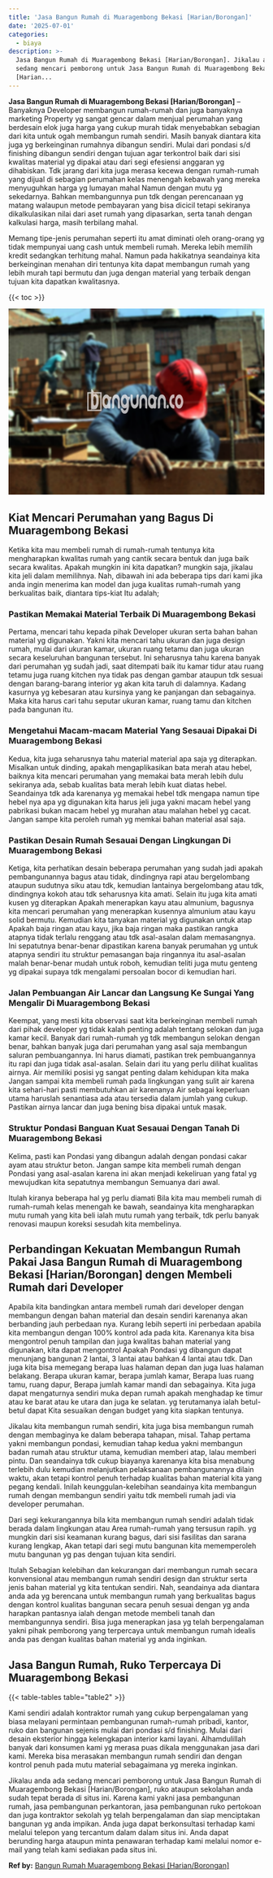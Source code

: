 ```yaml
---
title: 'Jasa Bangun Rumah di Muaragembong Bekasi [Harian/Borongan]'
date: '2025-07-01'
categories:
  - biaya
description: >-
  Jasa Bangun Rumah di Muaragembong Bekasi [Harian/Borongan]. Jikalau anda ada
  sedang mencari pemborong untuk Jasa Bangun Rumah di Muaragembong Bekasi
  [Harian...
---
```


**Jasa Bangun Rumah di Muaragembong Bekasi \[Harian/Borongan\]** – Banyaknya Developer membangun rumah-rumah dan juga banyaknya marketing Property yg sangat gencar dalam menjual perumahan yang berdesain elok juga harga yang cukup murah tidak menyebabkan sebagian dari kita untuk ogah membangun rumah sendiri. Masih banyak diantara kita juga yg berkeinginan rumahnya dibangun sendiri. Mulai dari pondasi s/d finishing dibangun sendiri dengan tujuan agar terkontrol baik dari sisi kwalitas material yg dipakai atau dari segi efesiensi anggaran yg dihabiskan. Tdk jarang dari kita juga merasa kecewa dengan rumah-rumah yang dijual di sebagian perumahan kelas menengah kebawah yang mereka menyuguhkan harga yg lumayan mahal Namun dengan mutu yg sekedarnya. Bahkan membangunnya pun tdk dengan perencanaan yg matang walaupun metode pembayaran yang bisa dicicil tetapi sekiranya dikalkulasikan nilai dari aset rumah yang dipasarkan, serta tanah dengan kalkulasi harga, masih terbilang mahal.

Memang tipe-jenis perumahan seperti itu amat diminati oleh orang-orang yg tidak mempunyai uang cash untuk membeli rumah. Mereka lebih memilih kredit sedangkan terhitung mahal. Namun pada hakikatnya seandainya kita berkeinginan menahan diri tentunya kita dapat membangun rumah yang lebih murah tapi bermutu dan juga dengan material yang terbaik dengan tujuan kita dapatkan kwalitasnya.

{{< toc >}}

![Jasa Bangun Rumah di Muaragembong Bekasi [Harian/Borongan]](/images/borong-bangunan-10.png)

## Kiat Mencari Perumahan yang Bagus Di Muaragembong Bekasi

Ketika kita mau membeli rumah di rumah-rumah tentunya kita mengharapkan kwalitas rumah yang cantik secara bentuk dan juga baik secara kwalitas. Apakah mungkin ini kita dapatkan? mungkin saja, jikalau kita jeli dalam memilihnya. Nah, dibawah ini ada beberapa tips dari kami jika anda ingin menerima kan model dan juga kualitas rumah-rumah yang berkualitas baik, diantara tips-kiat Itu adalah;

### Pastikan Memakai Material Terbaik Di Muaragembong Bekasi

Pertama, mencari tahu kepada pihak Developer ukuran serta bahan bahan material yg digunakan. Yakni kita mencari tahu ukuran dan juga design rumah, mulai dari ukuran kamar, ukuran ruang tetamu dan juga ukuran secara keseluruhan bangunan tersebut. Ini seharusnya tahu karena banyak dari perumahan yg sudah jadi, saat ditempati baik itu kamar tidur atau ruang tetamu juga ruang kitchen nya tidak pas dengan gambar ataupun tdk sesuai dengan barang-barang interior yg akan kita taruh di dalamnya. Kadang kasurnya yg kebesaran atau kursinya yang ke panjangan dan sebagainya. Maka kita harus cari tahu seputar ukuran kamar, ruang tamu dan kitchen pada bangunan itu.

### Mengetahui Macam-macam Material Yang Sesauai Dipakai Di Muaragembong Bekasi

Kedua, kita juga seharusnya tahu material material apa saja yg diterapkan. Misalkan untuk dinding, apakah mengaplikasikan bata merah atau hebel, baiknya kita mencari perumahan yang memakai bata merah lebih dulu sekiranya ada, sebab kualitas bata merah lebih kuat diatas hebel. Seandainya tdk ada karenanya yg memakai hebel tdk mengapa namun tipe hebel nya apa yg digunakan kita harus jeli juga yakni macam hebel yang pabrikasi bukan macam hebel yg murahan atau malahan hebel yg cacat. Jangan sampe kita peroleh rumah yg memkai bahan material asal saja.

### Pastikan Desain Rumah Sesauai Dengan Lingkungan Di Muaragembong Bekasi

Ketiga, kita perhatikan desain beberapa perumahan yang sudah jadi apakah pembangunannya bagus atau tidak, dindingnya rapi atau bergelombang ataupun sudutnya siku atau tdk, kemudian lantainya bergelombang atau tdk, dindingnya kokoh atau tdk seharusnya kita amati. Selain itu juga kita amati kusen yg diterapkan Apakah menerapkan kayu atau almunium, bagusnya kita mencari perumahan yang menerapkan kusennya almunium atau kayu solid bermutu. Kemudian kita tanyakan material yg digunakan untuk atap Apakah baja ringan atau kayu, jika baja ringan maka pastikan rangka atapnya tidak terlalu renggang atau tdk asal-asalan dalam memasangnya. Ini sepatutnya benar-benar dipastikan karena banyak perumahan yg untuk atapnya sendiri itu struktur pemasangan baja ringannya itu asal-asalan malah benar-benar mudah untuk roboh, kemudian teliti juga mutu genteng yg dipakai supaya tdk mengalami persoalan bocor di kemudian hari.

### Jalan Pembuangan Air Lancar dan Langsung Ke Sungai Yang Mengalir Di Muaragembong Bekasi

Keempat, yang mesti kita observasi saat kita berkeinginan membeli rumah dari pihak developer yg tidak kalah penting adalah tentang selokan dan juga kamar kecil. Banyak dari rumah-rumah yg tdk membangun selokan dengan benar, bahkan banyak juga dari perumahan yang asal saja membangun saluran pembuangannya. Ini harus diamati, pastikan trek pembuangannya itu rapi dan juga tidak asal-asalan. Selain dari itu yang perlu dilihat kualitas airnya. Air memiliki posisi yg sangat penting dalam kehidupan kita maka Jangan sampai kita membeli rumah pada lingkungan yang sulit air karena kita sehari-hari pasti membutuhkan air karenanya Air sebagai keperluan utama haruslah senantiasa ada atau tersedia dalam jumlah yang cukup. Pastikan airnya lancar dan juga bening bisa dipakai untuk masak.

### Struktur Pondasi Banguan Kuat Sesauai Dengan Tanah Di Muaragembong Bekasi

Kelima, pasti kan Pondasi yang dibangun adalah dengan pondasi cakar ayam atau struktur beton. Jangan sampe kita membeli rumah dengan Pondasi yang asal-asalan karena ini akan menjadi kekeliruan yang fatal yg mewujudkan kita sepatutnya membangun Semuanya dari awal.

Itulah kiranya beberapa hal yg perlu diamati Bila kita mau membeli rumah di rumah-rumah kelas menengah ke bawah, seandainya kita mengharapkan mutu rumah yang kita beli ialah mutu rumah yang terbaik, tdk perlu banyak renovasi maupun koreksi sesudah kita membelinya.

## Perbandingan Kekuatan Membangun Rumah Pakai Jasa Bangun Rumah di Muaragembong Bekasi \[Harian/Borongan\] dengen Membeli Rumah dari Developer

Apabila kita bandingkan antara membeli rumah dari developer dengan membangun dengan bahan material dan desain sendiri karenanya akan berbanding jauh perbedaan nya. Kurang lebih seperti ini perbedaan apabila kita membangun dengan 100% kontrol ada pada kita. Karenanya kita bisa mengontrol penuh tampilan dan juga kwalitas bahan material yang digunakan, kita dapat mengontrol Apakah Pondasi yg dibangun dapat menunjang bangunan 2 lantai, 3 lantai atau bahkan 4 lantai atau tdk. Dan juga kita bisa memegang berapa luas halaman depan dan juga luas halaman belakang. Berapa ukuran kamar, berapa jumlah kamar, Berapa luas ruang tamu, ruang dapur, Berapa jumlah kamar mandi dan sebagainya. Kita juga dapat mengaturnya sendiri muka depan rumah apakah menghadap ke timur atau ke barat atau ke utara dan juga ke selatan. yg terutamanya ialah betul-betul dapat Kita sesuaikan dengan budget yang kita siapkan tentunya.

Jikalau kita membangun rumah sendiri, kita juga bisa membangun rumah dengan membaginya ke dalam beberapa tahapan, misal. Tahap pertama yakni membangun pondasi, kemudian tahap kedua yakni membangun badan rumah atau struktur utama, kemudian memberi atap, lalau memberi pintu. Dan seandainya tdk cukup biayanya karenanya kita bisa menabung terlebih dulu kemudian melanjutkan pelaksanaan pembangunannya dilain waktu, akan tetapi kontrol penuh terhadap kualitas bahan material kita yang pegang kendali. Inilah keunggulan-kelebihan seandainya kita membangun rumah dengan membangun sendiri yaitu tdk membeli rumah jadi via developer perumahan.

Dari segi kekurangannya bila kita membangun rumah sendiri adalah tidak berada dalam lingkungan atau Area rumah-rumah yang tersusun rapih. yg mungkin dari sisi keamanan kurang bagus, dari sisi fasilitas dan sarana kurang lengkap, Akan tetapi dari segi mutu bangunan kita mememperoleh mutu bangunan yg pas dengan tujuan kita sendiri.

Itulah Sebagian kelebihan dan kekurangan dari membangun rumah secara konvensional atau membangun rumah sendiri design dan struktur serta jenis bahan material yg kita tentukan sendiri. Nah, seandainya ada diantara anda ada yg berencana untuk membangun rumah yang berkualitas bagus dengan kontrol kualitas bangunan secara penuh sesuai dengan yg anda harapkan pantasnya ialah dengan metode membeli tanah dan membangunnya sendiri. Bisa juga menerapkan jasa yg telah berpengalaman yakni pihak pemborong yang terpercaya untuk membangun rumah idealis anda pas dengan kualitas bahan material yg anda inginkan.

## Jasa Bangun Rumah, Ruko Terpercaya Di Muaragembong Bekasi

{{< table-tables table="table2" >}}

Kami sendiri adalah kontraktor rumah yang cukup berpengalaman yang biasa melayani permintaan pembangunan rumah-rumah pribadi, kantor, ruko dan bangunan sejenis mulai dari pondasi s/d finishing. Mulai dari desain eksterior hingga kelengkapan interior kami layani. Alhamdulillah banyak dari konsumen kami yg merasa puas dikala menggunakan jasa dari kami. Mereka bisa merasakan membangun rumah sendiri dan dengan kontrol penuh pada mutu material sebagaimana yg mereka inginkan.

Jikalau anda ada sedang mencari pemborong untuk Jasa Bangun Rumah di Muaragembong Bekasi \[Harian/Borongan\], ruko ataupun sekolahan anda sudah tepat berada di situs ini. Karena kami yakni jasa pembangunan rumah, jasa pembangunan perkantoran, jasa pembangunan ruko pertokoan dan juga kontraktor sekolah yg telah berpengalaman dan siap menciptakan bangunan yg anda impikan. Anda juga dapat berkonsultasi terhadap kami melalui telepon yang tercantum dalam dalam situs ini. Anda dapat berunding harga ataupun minta penawaran terhadap kami melalui nomor e-mail yang telah kami sediakan pada situs ini.

**Ref by:** [Bangun Rumah Muaragembong Bekasi [Harian/Borongan]](https://id.wikipedia.org/wiki/Bangun)
